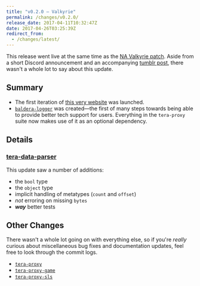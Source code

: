 ```yaml
---
title: "v0.2.0 – Valkyrie"
permalink: /changes/v0.2.0/
release_date: 2017-04-11T10:32:47Z
date: 2017-04-26T03:25:39Z
redirect_from:
  - /changes/latest/
---
```


This release went live at the same time as the [NA Valkyrie patch](http://tera.enmasse.com/news-page/patch-notes/patch-540-honorbound). Aside from a short Discord announcement and an accompanying [tumblr post](https://komyou.tumblr.com/post/159540587970), there wasn't a whole lot to say about this update.

## Summary

* The first iteration of [this very website](https://meishuu.github.io/tera-proxy/) was launched.
* [`baldera-logger`](https://github.com/meishuu/baldera-logger) was created—the first of many steps towards being able to provide better tech support for users. Everything in the `tera-proxy` suite now makes use of it as an optional dependency.

## Details

### [tera-data-parser](https://github.com/meishuu/tera-data-parser-js/compare/0cd2ad33405e5f669e2be79df853716ab52bb534...2eb93746cc890bc1d3c8eb3c00456868d52d2f1f)

This update saw a number of additions:
- the `bool` type
- the `object` type
- implicit handling of metatypes (`count` and `offset`)
- *not* erroring on missing `bytes`
- _**way**_ better tests

## Other Changes

There wasn't a whole lot going on with everything else, so if you're *really* curious about miscellaneous bug fixes and documentation updates, feel free to look through the commit logs.

* [`tera-proxy`](https://github.com/meishuu/tera-proxy/compare/4d08275c77b8d24107a61a153508ba7e5899acde...c0c583ef76f964f0c606785294471128fcda3b24)
* [`tera-proxy-game`](https://github.com/meishuu/tera-proxy-game/compare/7d7e50ca060ab49c7b62b54bf2b33900a4131c7d...94a1f2d0bce2b27443c22b5b823ac3c4e738aff8)
* [`tera-proxy-sls`](https://github.com/meishuu/tera-proxy-sls/compare/6841c18fd0ec851a0e530489332716dc3cf7ca9c...5b0c53c2d408074475c291c3118e50c9dff0fb16)
